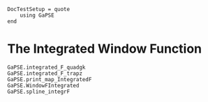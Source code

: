 ```@meta
DocTestSetup = quote
    using GaPSE
end
```

# The Integrated Window Function 

```@docs
GaPSE.integrated_F_quadgk
GaPSE.integrated_F_trapz
GaPSE.print_map_IntegratedF
GaPSE.WindowFIntegrated
GaPSE.spline_integrF
```
